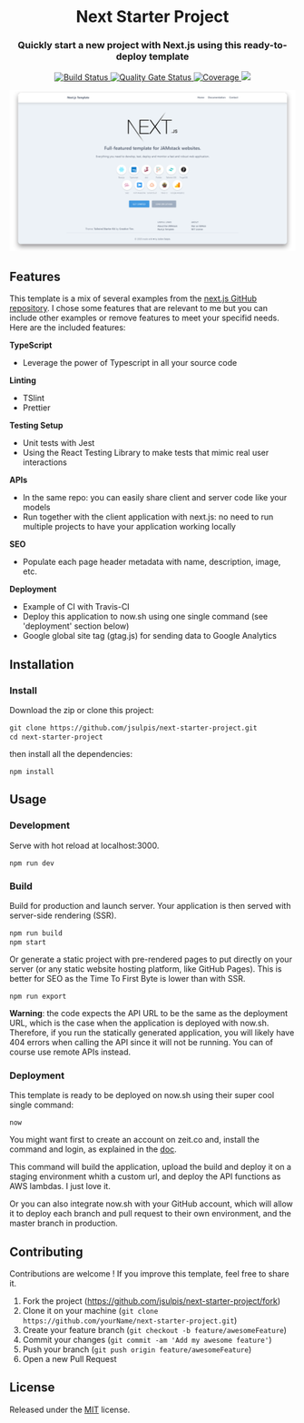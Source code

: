 <h1 align="center">Next Starter Project</h1>
<h3 align="center">Quickly start a new project with Next.js using this ready-to-deploy template</h3>
<p align="center">
	<a href="https://travis-ci.org/jsulpis/next-starter-project">
		<img alt="Build Status" src="https://travis-ci.org/jsulpis/next-starter-project.svg?branch=master" />
	</a>
  <a href="https://sonarcloud.io/dashboard?id=next-starter-project">
		<img alt="Quality Gate Status" src="https://sonarcloud.io/api/project_badges/measure?project=next-starter-project&metric=alert_status" />
	</a>
  <a href="https://sonarcloud.io/dashboard?id=next-starter-project">
		<img alt="Coverage" src="https://sonarcloud.io/api/project_badges/measure?project=next-starter-project&metric=coverage" />
	</a>
    <a href="https://deploy.now.sh/?repo=https://github.com/jsulpis/next-starter-project">
   		<img src="https://deploy.now.sh/static/button.svg" />
	</a>
</p>

<a align="center" href="https://next-starter-project.now.sh">
  <img class="repo-preview" src="https://raw.githubusercontent.com/jsulpis/next-starter-project/master/preview.png" alt="Screenshot image"/>
</a>

## Features

This template is a mix of several examples from the [next.js GitHub repository](https://github.com/zeit/next.js/tree/canary/examples). I chose some features that are relevant to me but you can include other examples or remove features to meet your specifid needs. Here are the included features:

**TypeScript**

- Leverage the power of Typescript in all your source code

**Linting**

- TSlint
- Prettier

**Testing Setup**

- Unit tests with Jest
- Using the React Testing Library to make tests that mimic real user interactions

**APIs**

- In the same repo: you can easily share client and server code like your models
- Run together with the client application with next.js: no need to run multiple projects to have your application working locally

**SEO**

- Populate each page header metadata with name, description, image, etc.

**Deployment**

- Example of CI with Travis-CI
- Deploy this application to now.sh using one single command (see 'deployment' section below)
- Google global site tag (gtag.js) for sending data to Google Analytics

## Installation

### Install

Download the zip or clone this project:

```shell
git clone https://github.com/jsulpis/next-starter-project.git
cd next-starter-project
```

then install all the dependencies:

```shell
npm install
```

## Usage

### Development

Serve with hot reload at localhost:3000.

```shell
npm run dev
```

### Build

Build for production and launch server. Your application is then served with server-side rendering (SSR).

```shell
npm run build
npm start
```

Or generate a static project with pre-rendered pages to put directly on your server (or any static website hosting platform, like GitHub Pages). This is better for SEO as the Time To First Byte is lower than with SSR.

```shell
npm run export
```

**Warning**: the code expects the API URL to be the same as the deployment URL, which is the case when the application is deployed with now.sh. Therefore, if you run the statically generated application, you will likely have 404 errors when calling the API since it will not be running. You can of course use remote APIs instead.

### Deployment

This template is ready to be deployed on now.sh using their super cool single command:

```shell
now
```

You might want first to create an account on zeit.co and, install the command and login, as explained in the [doc](https://zeit.co/docs).

This command will build the application, upload the build and deploy it on a staging environment whith a custom url, and deploy the API functions as AWS lambdas. I just love it.

Or you can also integrate now.sh with your GitHub account, which will allow it to deploy each branch and pull request to their own environment, and the master branch in production.

## Contributing

Contributions are welcome ! If you improve this template, feel free to share it.

1. Fork the project (<https://github.com/jsulpis/next-starter-project/fork>)
2. Clone it on your machine (`git clone https://github.com/yourName/next-starter-project.git`)
3. Create your feature branch (`git checkout -b feature/awesomeFeature`)
4. Commit your changes (`git commit -am 'Add my awesome feature'`)
5. Push your branch (`git push origin feature/awesomeFeature`)
6. Open a new Pull Request

## License

Released under the [MIT](https://github.com/jsulpis/next-starter-project/blob/master/LICENSE) license.
